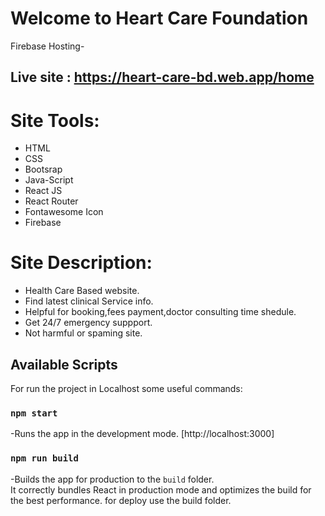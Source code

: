# Welcome to Heart Care Foundation


Firebase Hosting-
## Live site : https://heart-care-bd.web.app/home


# Site Tools:
* HTML
* CSS
* Bootsrap
* Java-Script
* React JS
* React Router
* Fontawesome Icon
* Firebase


# Site Description:
* Health Care Based website.
* Find latest clinical Service info.
* Helpful for booking,fees payment,doctor consulting time shedule.
* Get 24/7 emergency suppport.
* Not harmful or spaming site.


## Available Scripts

For run the project in Localhost some useful commands:

### `npm start`

-Runs the app in the development mode. [http://localhost:3000]


### `npm run build`

-Builds the app for production to the `build` folder.\
It correctly bundles React in production mode and optimizes the build for the best performance. for deploy use the build folder.


